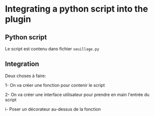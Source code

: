 # Integrating a python script into the plugin

## Python script

Le script est contenu dans fichier `seuillage.py`

## Integration

Deux choses à faire:

1- On va créer une fonction pour contenir le script

2- On va créer une interface utilisateur pour prendre en main l'entrée du script

i- Poser un décorateur au-dessus de la fonction

